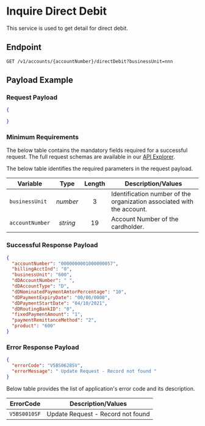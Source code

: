 # Inquire Direct Debit

This service is used to get detail for direct debit.

## Endpoint

`GET /v1/accounts/{accountNumber}/directDebit?businessUnit=nnn`

## Payload Example

### Request Payload

```json
{
  
}
```

### Minimum Requirements

The below table contains the mandatory fields required for a successful request. The full request schemas are available in our [API Explorer](../api/?type=get&path=/v1/accounts/{accountNumber}/directDebit).

The below table identifies the required parameters in the request payload.

| Variable | Type | Length | Description/Values |
| -------- | :--: | :------------: | ------------------ |
| `businessUnit` | *number* | 3 | Identification number of the organization associated with the account. |
| `accountNumber` | *string* | 19 | Account Number of the cardholder. | 

### Successful Response Payload

```json
{
  "accountNumber": "0000000001000000057",
  "billingAcctInd": "0",
  "businessUnit": "600",
  "dDAccountNumber": " ",
  "dDAccountType": "D",
  "dDNominatedPaymentAmtorPercentage": "10",
  "dDPaymentExpiryDate": "00/00/0000",
  "dDPaymentStartDate": "04/10/2021",
  "dDRoutingBankID": "0",
  "fixedPaymentAmount": "1",
  "paymentRemittanceMethod": "2",
  "product": "600"
}
```

### Error Response Payload

```json
{
  "errorCode": "V5BS0628SV",
  "errorMessage": " Update Request - Record not found "
}
```

Below table provides the list of application's error code and its description.

| ErrorCode |  Description/Values |
| --------  | ------------------ |
| `V5BS0010SF` | Update Request - Record not found |